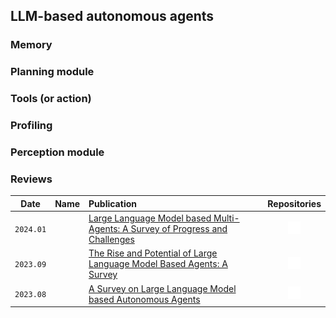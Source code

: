 ## LLM-based autonomous agents
### Memory
### Planning module
### Tools (or action)
### Profiling
### Perception module
### Reviews

|   Date    |     Name     | Publication | Repositories |
| :-------: | :---------- | :--------- | :---------: |
| `2024.01` |  | [Large Language Model based Multi-Agents: A Survey of Progress and Challenges](https://arxiv.org/abs/2402.01680) | [<img src="../assets/github-mark-white.svg" width="20" />](https://github.com/taichengguo/LLM_MultiAgents_Survey_Papers) |
| `2023.09` |  | [The Rise and Potential of Large Language Model Based Agents: A Survey](https://arxiv.org/abs/2309.07864) | [<img src="../assets/github-mark-white.svg" width="20" />](https://github.com/WooooDyy/LLM-Agent-Paper-List) |
| `2023.08` |  | [A Survey on Large Language Model based Autonomous Agents](https://arxiv.org/abs/2308.11432) | [<img src="../assets/github-mark-white.svg" width="20" />](https://github.com/Paitesanshi/LLM-Agent-Survey) |
